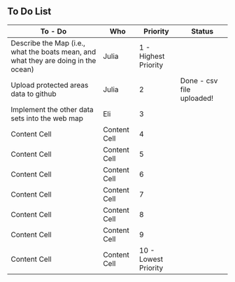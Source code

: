 ## To Do List

| To - Do  | Who |  Priority | Status |
| ------------- | ------------- | ------------- | ------------- |
| Describe the Map (i.e., what the boats mean, and what they are doing in the ocean)  | Julia  |  1 - Highest Priority |  |
| Upload protected areas data to github | Julia  |  2 | Done - csv file uploaded! |
| Implement the other data sets into the web map  | Eli  |  3 |  |
| Content Cell  | Content Cell  |  4 |  |
| Content Cell  | Content Cell  |  5 |  |
| Content Cell  | Content Cell  |  6 |  |
| Content Cell  | Content Cell  |  7 |  |
| Content Cell  | Content Cell  |  8 |  |
| Content Cell  | Content Cell  |  9 |  |
| Content Cell  | Content Cell  |  10 - Lowest Priority |  |
